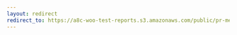 ```yaml
---
layout: redirect
redirect_to: https://a8c-woo-test-reports.s3.amazonaws.com/public/pr-merge/42820/e2e/index.html
---
```

